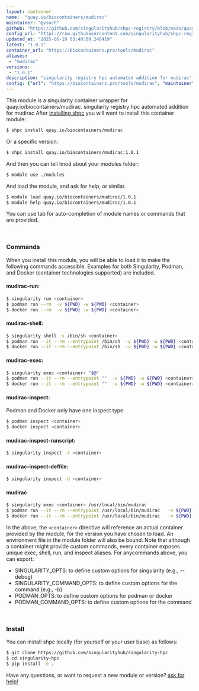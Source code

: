 ```yaml
---
layout: container
name:  "quay.io/biocontainers/mudirac"
maintainer: "@vsoch"
github: "https://github.com/singularityhub/shpc-registry/blob/main/quay.io/biocontainers/mudirac/container.yaml"
config_url: "https://raw.githubusercontent.com/singularityhub/shpc-registry/main/quay.io/biocontainers/mudirac/container.yaml"
updated_at: "2025-06-19 03:40:09.246419"
latest: "1.0.1"
container_url: "https://biocontainers.pro/tools/mudirac"
aliases:
 - "mudirac"
versions:
 - "1.0.1"
description: "singularity registry hpc automated addition for mudirac"
config: {"url": "https://biocontainers.pro/tools/mudirac", "maintainer": "@vsoch", "description": "singularity registry hpc automated addition for mudirac", "latest": {"1.0.1": "sha256:e0d133ffa552647c6eacc8ecce8251d1540d256af3af8914de5a1011a4f9cd03"}, "tags": {"1.0.1": "sha256:e0d133ffa552647c6eacc8ecce8251d1540d256af3af8914de5a1011a4f9cd03"}, "docker": "quay.io/biocontainers/mudirac", "aliases": {"mudirac": "/usr/local/bin/mudirac"}}
---
```


This module is a singularity container wrapper for quay.io/biocontainers/mudirac.
singularity registry hpc automated addition for mudirac
After [installing shpc](#install) you will want to install this container module:


```bash
$ shpc install quay.io/biocontainers/mudirac
```

Or a specific version:

```bash
$ shpc install quay.io/biocontainers/mudirac:1.0.1
```

And then you can tell lmod about your modules folder:

```bash
$ module use ./modules
```

And load the module, and ask for help, or similar.

```bash
$ module load quay.io/biocontainers/mudirac/1.0.1
$ module help quay.io/biocontainers/mudirac/1.0.1
```

You can use tab for auto-completion of module names or commands that are provided.

<br>

### Commands

When you install this module, you will be able to load it to make the following commands accessible.
Examples for both Singularity, Podman, and Docker (container technologies supported) are included.

#### mudirac-run:

```bash
$ singularity run <container>
$ podman run --rm  -v ${PWD} -w ${PWD} <container>
$ docker run --rm  -v ${PWD} -w ${PWD} <container>
```

#### mudirac-shell:

```bash
$ singularity shell -s /bin/sh <container>
$ podman run --it --rm --entrypoint /bin/sh  -v ${PWD} -w ${PWD} <container>
$ docker run --it --rm --entrypoint /bin/sh  -v ${PWD} -w ${PWD} <container>
```

#### mudirac-exec:

```bash
$ singularity exec <container> "$@"
$ podman run --it --rm --entrypoint ""  -v ${PWD} -w ${PWD} <container> "$@"
$ docker run --it --rm --entrypoint ""  -v ${PWD} -w ${PWD} <container> "$@"
```

#### mudirac-inspect:

Podman and Docker only have one inspect type.

```bash
$ podman inspect <container>
$ docker inspect <container>
```

#### mudirac-inspect-runscript:

```bash
$ singularity inspect -r <container>
```

#### mudirac-inspect-deffile:

```bash
$ singularity inspect -d <container>
```


#### mudirac

```bash
$ singularity exec <container> /usr/local/bin/mudirac
$ podman run --it --rm --entrypoint /usr/local/bin/mudirac   -v ${PWD} -w ${PWD} <container> -c " $@"
$ docker run --it --rm --entrypoint /usr/local/bin/mudirac   -v ${PWD} -w ${PWD} <container> -c " $@"
```



In the above, the `<container>` directive will reference an actual container provided
by the module, for the version you have chosen to load. An environment file in the
module folder will also be bound. Note that although a container
might provide custom commands, every container exposes unique exec, shell, run, and
inspect aliases. For anycommands above, you can export:

 - SINGULARITY_OPTS: to define custom options for singularity (e.g., --debug)
 - SINGULARITY_COMMAND_OPTS: to define custom options for the command (e.g., -b)
 - PODMAN_OPTS: to define custom options for podman or docker
 - PODMAN_COMMAND_OPTS: to define custom options for the command

<br>

### Install

You can install shpc locally (for yourself or your user base) as follows:

```bash
$ git clone https://github.com/singularityhub/singularity-hpc
$ cd singularity-hpc
$ pip install -e .
```

Have any questions, or want to request a new module or version? [ask for help!](https://github.com/singularityhub/singularity-hpc/issues)